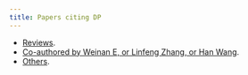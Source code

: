 ```yaml
---
title: Papers citing DP
---
```


- [Reviews](reviews.md).
- [Co-authored by Weinan E, or Linfeng Zhang, or Han Wang](coauthored.md).
- [Others](others.md).
